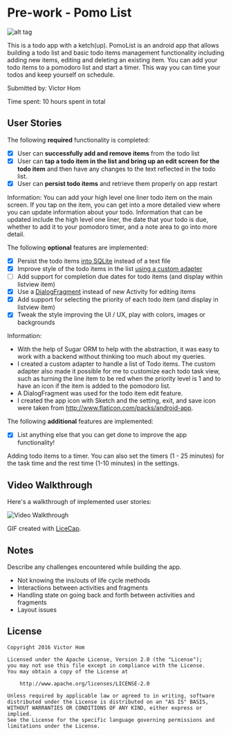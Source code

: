 # Pre-work - Pomo List
![alt tag](http://i.imgur.com/cpZ51UJ.png)

This is a todo app with a ketch(up). PomoList is an android app that allows building a todo list and basic todo items management functionality including adding new items, editing and deleting an existing item. You can add your todo items to a pomodoro list and start a timer. This way you can time your todos and keep yourself on schedule.

Submitted by: Victor Hom

Time spent: 10 hours spent in total

## User Stories

The following **required** functionality is completed:

* [X] User can **successfully add and remove items** from the todo list
* [X] User can **tap a todo item in the list and bring up an edit screen for the todo item** and then have any changes to the text reflected in the todo list.
* [X] User can **persist todo items** and retrieve them properly on app restart

Information:
You can add your high level one liner todo item on the main screen. If you tap on the item, you can get into a more detailed view where you can update information about your todo. Information that can be updated include the high level one liner, the date that your todo is due, whether to add it to your pomodoro timer, and a note area to go into more detail.

The following **optional** features are implemented:

* [X] Persist the todo items [into SQLite](http://guides.codepath.com/android/Persisting-Data-to-the-Device#sqlite) instead of a text file
* [X] Improve style of the todo items in the list [using a custom adapter](http://guides.codepath.com/android/Using-an-ArrayAdapter-with-ListView)
* [ ] Add support for completion due dates for todo items (and display within listview item)
* [X] Use a [DialogFragment](http://guides.codepath.com/android/Using-DialogFragment) instead of new Activity for editing items
* [X] Add support for selecting the priority of each todo item (and display in listview item)
* [X] Tweak the style improving the UI / UX, play with colors, images or backgrounds

Information:
* With the help of Sugar ORM to help with the abstraction, it was easy to work with a backend without thinking too much about my queries.
* I created a custom adapter to handle a list of Todo items. The custom adapter also made it possible for me to customize each todo task view, such as turning the line item to be red when the priority level is 1 and to have an icon if the item is added to the pomodoro list.
* A DialogFragment was used for the todo item edit feature.
* I created the app icon with Sketch and the setting, exit, and save icon were taken from http://www.flaticon.com/packs/android-app.

The following **additional** features are implemented:

* [X] List anything else that you can get done to improve the app functionality!

Adding todo items to a timer. You can also set the timers (1 - 25 minutes) for the task time and the rest time (1-10 minutes) in the settings.

## Video Walkthrough

Here's a walkthrough of implemented user stories:

<img src='http://i.imgur.com/5PfHiRE.gif' title='Video Walkthrough' width='' alt='Video Walkthrough' />

GIF created with [LiceCap](http://www.cockos.com/licecap/).

## Notes

Describe any challenges encountered while building the app.

* Not knowing the ins/outs of life cycle methods
* Interactions between activities and fragments
* Handling state on going back and forth between activities and fragments
* Layout issues

## License

    Copyright 2016 Victor Hom

    Licensed under the Apache License, Version 2.0 (the "License");
    you may not use this file except in compliance with the License.
    You may obtain a copy of the License at

        http://www.apache.org/licenses/LICENSE-2.0

    Unless required by applicable law or agreed to in writing, software
    distributed under the License is distributed on an "AS IS" BASIS,
    WITHOUT WARRANTIES OR CONDITIONS OF ANY KIND, either express or implied.
    See the License for the specific language governing permissions and
    limitations under the License.
